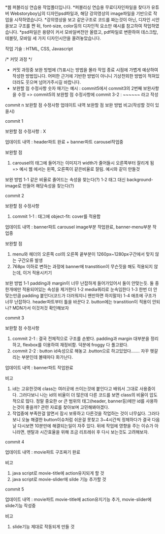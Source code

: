 *웹 퍼블리싱 연습용 작업폴더입니다.
*퍼블리싱 연습용 무료디자인파일을 찾다가 유튜버 Webstoryboy님의 디자인psd파일과, 해당 강의영상의 image파일을 기반으로 작업을 시작하였습니다.
*강의영상을 보고 같은구조로 코드를 짜는것이 아닌, 디자인 시안을보고 구조를 짠 뒤, font-size, color등의 디자인적 요소만 예시를 참고하여 작업하였습니다.
*psd파일은 용량이 커서 모바일버전만 올렸고, pdf파일로 변환하여 데스크탑, 테블릿, 모바일 세 가지 디자인시안을 올려놓았습니다.

작업 기술 : HTML, CSS, Javascript

/* 커밋 과정 */

* 커밋 과정중 보완 방법에 (?)표시는 방법을 몰라 작업 종료 시점에 가볍게 예상하여 작성한 방법입니다.
어떠한 근거에 기반한 방법이 아니니 기상천외한 방법이 적혀있더라도 웃으며 넘어가주시길 바랍니다.
* 보완할 점 수정사항 숫자 매기는 예시 : commit5에서 commit3의 2번째 보완사항을 수정 => commit5의 보완할 점 수정사항에 commit 3-2 : ~~~~~~ 라고 작성

<commit form>
      
  commit n
  보완할 점 수정사항
  업데이트 내역
  보완할 점
  보완 방법
  비고(작성할 것이 있을시)
      
</form>

commit 1
  
보완할 점 수정사항 : X

업데이트 내역 : header파트 완료 + banner파트 carousel작업중

보완할 점
1. carousel의 <img>태그에 들어가는 이미지가 width가 줄어들시 오른쪽부터 잘리게 됨 => 예시 웹 에서는 왼쪽, 오른쪽이 같은비율로 잘림. 예시와 같이 만들것

보완 방법
1-1 같은 비율로 줄어드는 속성을 찾는다(?)
1-2 <img>태그 대신 background-image로 만들어 해당속성을 찾는다(?)


commit 2

보완할 점 수정사항
1. commit 1-1 : <img>태그에 object-fit: cover를 적용함
  
업데이트 내역 : banner파트 carousel image부분 작업완료, banner-menu부분 작업중

보완할 점
1. menu와 헤더의 오른쪽 col의 오른쪽 끝부분이 1260px~1280px구간에서 맞지 않는 구간오류 발생
2. 768px 이하로 변하는 과정에 banner에 transtition이 무슨짓을 해도 적용되지 않는데, 이거 적용시키기

보완 방법
1-1 padding과 margin이 너무 난잡하게 들어가있어서 둘이 안맞는듯. 둘 중 한개에만 적용되어있는 속성을 제거한다
1-2 media쿼리로 눈속임한다
1-3 한번 더 안맞는만큼 padding 붙인다(코드가 더러워지니 왠만하면 하지말자)
1-4 애초에 구조가 너무 난잡하다. header파트부터 틀을 바꾼다
2. button에는 transtition이 적용이 안되나? MDN가서 이것저것 확인해보자


commit 3

보완할 점 수정사항
1. commit 2-1 : 결국 전체적으로 구조를 손봤다. padding과 margin 대부분을 정리하고, flexbox를 이용하여 재정비함. 덕분에 froggy 다 풀고왔다.
2. commit 2-2 : button id속성으로 해놓고 .button으로 하고있었다....... 자꾸 헷갈리는 부분인데 볼때마다 화가난다.

업데이트 내역 : banner파트 작업완료

비고
1. id는 고유한것에 class는 여러곳에 쓰이는것에 붙인다고 배워서 그대로 사용중이다. 그러다보니 나는 id의 비율이 더 많은데 다른 코드를 보면 class의 비율이 압도적으로 많다.
정말 중요한 or 큰 범위의 태그(header, banner등)에만 id를 사용하는것이 좋을까? 관련 자료를 찾아보며 고민해봐야겠다.
2. 작업중에 부족한걸 알면서 잠시 보류하고 다른것을 작업하는 것이 너무싫다. 그러다보니 오늘 해결한 button이슈처럼 쉬운걸 못찾고 3~4시간씩 정체하다가
결국 다음날 다시보면 10분만에 해결되는일이 자주 있다. 뒤에 작업에 영향을 주는 이슈가 아니라면, 멘탈과 시간효율을 위해 조금 리프레쉬 후 다시 보는것도 고려해보자.

commit 4

업데이트 내역 : movie파트 구조짜기 완료

비고
1. java script로 movie-title에 action유지되게 할 것
2. java script로 movie-slider에 silde 기능 추가할 것

commit 5

업데이트 내역 : movie파트 movie-title에 action유지기능 추가, movie-slider에 slide기능 작성중

비고
1. slide기능 제대로 작동되게 만들 것
